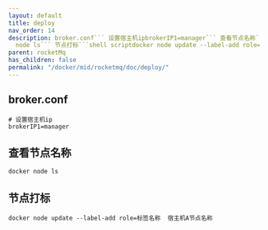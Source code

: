 ```yaml
---
layout: default
title: deploy
nav_order: 14
description: broker.conf``` 设置宿主机ipbrokerIP1=manager``` 查看节点名称```shell scriptdocker
  node ls``` 节点打标```shell scriptdocker node update --label-add role=标签名称  宿主机A节点名称```
parent: rocketMq
has_children: false
permalink: "/docker/mid/rocketmq/doc/deploy/"
---
```


## broker.conf
```
# 设置宿主机ip
brokerIP1=manager
```
## 查看节点名称
```shell script
docker node ls
```
## 节点打标
```shell script
docker node update --label-add role=标签名称  宿主机A节点名称
```
